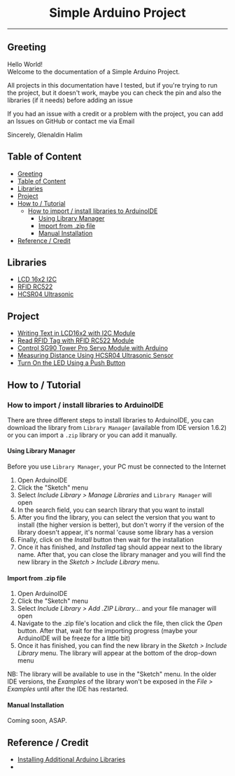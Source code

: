 <h1><center>Simple Arduino Project</center></h1>
<hr/>

## Greeting
<p>
Hello World! </br>
Welcome to the documentation of a Simple Arduino Project.

All projects in this documentation have I tested, but if you're trying to run the project, but it doesn't work, maybe you can check the pin and also the libraries (if it needs) before adding an issue

If you had an issue with a credit or a problem with the project, you can add an Issues on GitHub or contact me via Email

Sincerely,
Glenaldin Halim
</p>

## Table of Content
- [Greeting](#greeting)
- [Table of Content](#table-of-content)
- [Libraries](#libraries)
- [Project](#project)
- [How to / Tutorial](#how-to--tutorial)
  - [How to import / install libraries to ArduinoIDE](#how-to-import--install-libraries-to-arduinoide)
    - [Using Library Manager](#using-library-manager)
    - [Import from .zip file](#import-from-zip-file)
    - [Manual Installation](#manual-installation)
- [Reference / Credit](#reference--credit)

## Libraries
- [LCD 16x2 I2C](Libraries/Arduino-LiquidCrystal-I2C-library-master.zip)
- [RFID RC522](Libraries/rfid.zip)
- [HCSR04 Ultrasonic](Libraries/HCSR04-by-Martin-Sosic.zip)

## Project
- [Writing Text in LCD16x2 with I2C Module](LiquidCrystal_I2C/readme.md)
- [Read RFID Tag with RFID RC522 Module](RFID_RC522/readme.md)
- [Control SG90 Tower Pro Servo Module with Arduino](SG90_Servo/readme.md)
- [Measuring Distance Using HCSR04 Ultrasonic Sensor](HCSR04_Ultrasonic/readme.md)
- [Turn On the LED Using a Push Button](Push_Button/readme.md)

## How to / Tutorial
### How to import / install libraries to ArduinoIDE
There are three different steps to install libraries to ArduinoIDE, you can download the library from `Library Manager` (available from IDE version 1.6.2) or you can import a `.zip` library or you can add it manually.

#### Using Library Manager
Before you use `Library Manager`, your PC must be connected to the Internet
1. Open ArduinoIDE 
2. Click the "Sketch" menu
3. Select *Include Library > Manage Libraries* and `Library Manager` will open
4. In the search field, you can search library that you want to install
5. After you find the library, you can select the version that you want to install (the higher version is better), but don't worry if the version of the library doesn't appear, it's normal 'cause some library has a version
6. Finally, click on the *Install* button then wait for the installation
7. Once it has finished, and *Installed* tag should appear next to the library name. After that, you can close the library manager and you will find the new library in the *Sketch > Include Library* menu.

#### Import from .zip file
1. Open ArduinoIDE 
2. Click the "Sketch" menu
3. Select *Include Library > Add .ZIP Library...* and your file manager will open
4. Navigate to the .zip file's location and click the file, then click the *Open* button. After that, wait for the importing progress (maybe your ArduinoIDE will be freeze for a little bit)
5. Once it has finished, you can find the new library in the *Sketch > Include Library* menu. The library will appear at the bottom of the drop-down menu

NB: The library will be available to use in the "Sketch" menu. In the older IDE versions, the *Examples* of the library won't be exposed in the *File > Examples* until after the IDE has restarted.

#### Manual Installation
Coming soon, ASAP. 

## Reference / Credit
- [Installing Additional Arduino Libraries](https://www.arduino.cc/en/guide/libraries)
- 